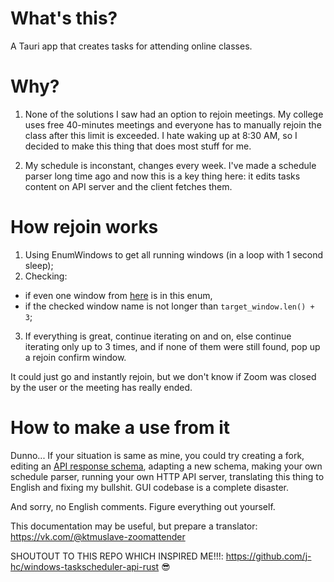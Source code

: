 # What's this?
A Tauri app that creates tasks for attending online classes.

# Why?
1. None of the solutions I saw had an option to rejoin meetings.
My college uses free 40-minutes meetings and everyone has
to manually rejoin the class after this limit is exceeded.
I hate waking up at 8:30 AM, so I decided to make this 
thing that does most stuff for me.

2. My schedule is inconstant, changes every week.
I've made a schedule parser long time ago and now
this is a key thing here: it edits tasks content
on API server and the client fetches them.

# How rejoin works
1. Using EnumWindows to get all running
windows (in a loop with 1 second sleep);
2. Checking: 
* if even one window from [here](https://github.com/kerdl/zoomattender/blob/fde28a5ea47e02472095401c54c8572729ea4f32/src/mappings/windnames.rs#L35) 
is in this enum,
* if the checked window name is not longer
than `target_window.len() + 3`;
3. If everything is great, 
continue iterating on and on,
else continue iterating only up to 3 times,
and if none of them were still found, pop up
a rejoin confirm window.

It could just go and instantly rejoin,
but we don't know if Zoom was closed
by the user or the meeting has really ended.

# How to make a use from it
Dunno... If your situation is same as mine,
you could try creating a fork, editing an [API response
schema](https://github.com/kerdl/zoomattender/blob/master/src/mappings/tasks.rs), 
adapting a new schema, 
making your own schedule parser, running your own HTTP API server,
translating this thing to English and fixing my bullshit.
GUI codebase is a complete disaster.

And sorry, no English comments. Figure everything out yourself.

This documentation may be useful,
but prepare a translator: 
https://vk.com/@ktmuslave-zoomattender

SHOUTOUT TO THIS REPO WHICH INSPIRED 
ME!!!: https://github.com/j-hc/windows-taskscheduler-api-rust 
:sunglasses:

